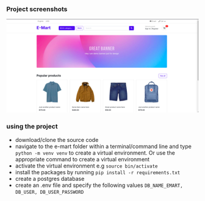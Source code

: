 ### Project screenshots

![alt text](emart_1.png)

### using the project

- download/clone the source code
- navigate to the e-mart folder within a terminal/command line and type `python -m venv venv` to create a virtual environment. Or use the appropriate command to create a virtual environment
- activate the virtual environment e.g `source bin/activate`
- install the packages by running `pip install -r requirements.txt`
- create a postgres database
- create an .env file and specify the following values `DB_NAME_EMART, DB_USER, DB_USER_PASSWORD`
